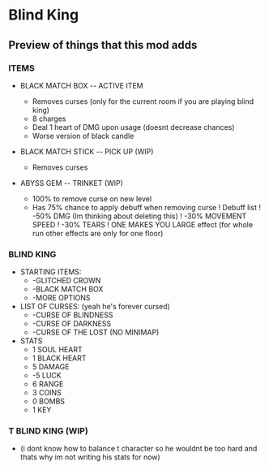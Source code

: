 # Blind King 
## Preview of things that this mod adds

### ITEMS 
- BLACK MATCH BOX -- ACTIVE ITEM 
	* Removes curses (only for the current room if you are playing blind king)
	* 8 charges
	* Deal 1 heart of DMG upon usage (doesnt decrease chances)
	* Worse version of black candle

- BLACK MATCH STICK -- PICK UP (WIP)
	* Removes curses

- ABYSS GEM -- TRINKET (WIP)
	* 100% to remove curse on new level
	* Has 75% chance to apply debuff when removing curse
			! Debuff list
				! -50% DMG (Im thinking about deleting this)
				! -30% MOVEMENT SPEED
				! -30% TEARS 
				! ONE MAKES YOU LARGE effect (for whole run other effects are only for one floor)

### BLIND KING
- STARTING ITEMS:
	* -GLITCHED CROWN
	* -BLACK MATCH BOX
	* -MORE OPTIONS
- LIST OF CURSES: (yeah he's forever cursed)
	* -CURSE OF BLINDNESS
	* -CURSE OF DARKNESS
	* -CURSE OF THE LOST (NO MINIMAP)
- STATS
	* 1 SOUL HEART
	* 1 BLACK HEART
	* 5 DAMAGE
	* -5 LUCK
	* 6 RANGE
	* 3 COINS
	* 0 BOMBS
	* 1 KEY


### T BLIND KING (WIP)
- (i dont know how to balance t character so he wouldnt be too hard and thats why im not writing his stats for now)